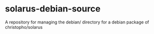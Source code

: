 # solarus-debian-source
A repository for managing the debian/ directory for a debian package of christopho/solarus

